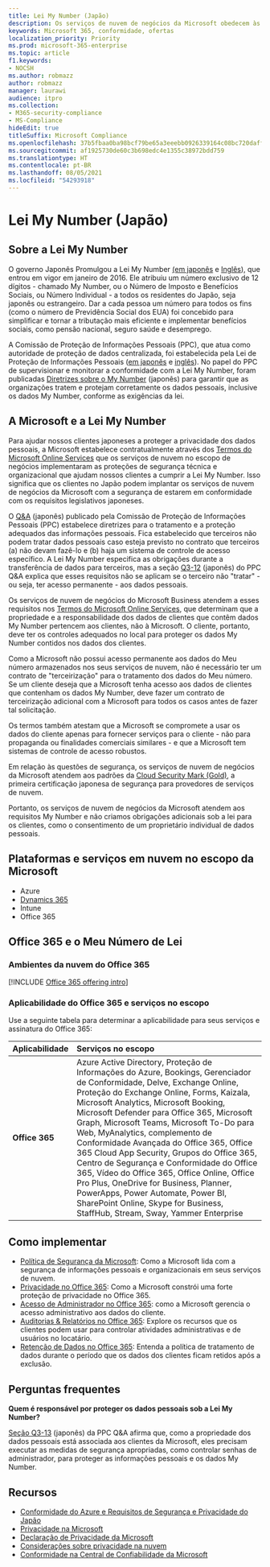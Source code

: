 ```yaml
---
title: Lei My Number (Japão)
description: Os serviços de nuvem de negócios da Microsoft obedecem às normas da lei My Number para proteger a privacidade dos dados My Number.
keywords: Microsoft 365, conformidade, ofertas
localization_priority: Priority
ms.prod: microsoft-365-enterprise
ms.topic: article
f1.keywords:
- NOCSH
ms.author: robmazz
author: robmazz
manager: laurawi
audience: itpro
ms.collection:
- M365-security-compliance
- MS-Compliance
hideEdit: true
titleSuffix: Microsoft Compliance
ms.openlocfilehash: 37b5fbaa0ba98bcf79be65a3eeebb0926339164c08bc720daff714476d0f1e2b
ms.sourcegitcommit: af1925730de60c3b698edc4e1355c38972bdd759
ms.translationtype: HT
ms.contentlocale: pt-BR
ms.lasthandoff: 08/05/2021
ms.locfileid: "54293918"
---
```

# <a name="my-number-act-japan"></a>Lei My Number (Japão)

## <a name="about-the-my-number-act"></a>Sobre a Lei My Number

O governo Japonês Promulgou a Lei My Number [(em japonês](https://elaws.e-gov.go.jp/search/elawsSearch/elaws_search/lsg0500/viewContents?lawId=425AC0000000027_20180627_430AC0000000066) e [Inglês](https://www.ppc.go.jp/files/pdf/en3.pdf)), que entrou em vigor em janeiro de 2016. Ele atribuiu um número exclusivo de 12 dígitos - chamado My Number, ou o Número de Imposto e Benefícios Sociais, ou Número Individual - a todos os residentes do Japão, seja japonês ou estrangeiro. Dar a cada pessoa um número para todos os fins (como o número de Previdência Social dos EUA) foi concebido para simplificar e tornar a tributação mais eficiente e implementar benefícios sociais, como pensão nacional, seguro saúde e desemprego.

A Comissão de Proteção de Informações Pessoais (PPC), que atua como autoridade de proteção de dados centralizada, foi estabelecida pela Lei de Proteção de Informações Pessoais ([em japonês](https://www.ppc.go.jp/personal/preparation/) e [inglês](https://www.ppc.go.jp/en/legal/)). No papel do PPC de supervisionar e monitorar a conformidade com a Lei My Number, foram publicadas [Diretrizes sobre o My Number](https://www.ppc.go.jp/legal/policy/faq/) (japonês) para garantir que as organizações tratem e protejam corretamente os dados pessoais, inclusive os dados My Number, conforme as exigências da lei.

## <a name="microsoft-and-the-my-number-act"></a>A Microsoft e a Lei My Number

Para ajudar nossos clientes japoneses a proteger a privacidade dos dados pessoais, a Microsoft estabelece contratualmente através dos [Termos do Microsoft Online Services](https://www.microsoftvolumelicensing.com/DocumentSearch.aspx?Mode=3&DocumentTypeId=31) que os serviços de nuvem no escopo de negócios implementaram as proteções de segurança técnica e organizacional que ajudam nossos clientes a cumprir a Lei My Number. Isso significa que os clientes no Japão podem implantar os serviços de nuvem de negócios da Microsoft com a segurança de estarem em conformidade com os requisitos legislativos japoneses.

O [Q\&A](https://www.ppc.go.jp/legal/policy/faq/) (japonês) publicado pela Comissão de Proteção de Informações Pessoais (PPC) estabelece diretrizes para o tratamento e a proteção adequados das informações pessoais. Fica estabelecido que terceiros não podem tratar dados pessoais caso esteja previsto no contrato que terceiros (a) não devam fazê-lo e (b) haja um sistema de controle de acesso específico. A Lei My Number especifica as obrigações durante a transferência de dados para terceiros, mas a seção [Q3-12](https://www.ppc.go.jp/legal/policy/faq/) (japonês) do PPC Q\&A explica que esses requisitos não se aplicam se o terceiro não "tratar" - ou seja, ter acesso permanente - aos dados pessoais.

Os serviços de nuvem de negócios do Microsoft Business atendem a esses requisitos nos [Termos do Microsoft Online Services](https://www.microsoftvolumelicensing.com/DocumentSearch.aspx?Mode=3&DocumentTypeId=31), que determinam que a propriedade e a responsabilidade dos dados de clientes que contêm dados My Number pertencem aos clientes, não à Microsoft. O cliente, portanto, deve ter os controles adequados no local para proteger os dados My Number contidos nos dados dos clientes.

Como a Microsoft não possui acesso permanente aos dados do Meu número armazenados nos seus serviços de nuvem, não é necessário ter um contrato de "terceirização" para o tratamento dos dados do Meu número. Se um cliente deseja que a Microsoft tenha acesso aos dados de clientes que contenham os dados My Number, deve fazer um contrato de terceirização adicional com a Microsoft para todos os casos antes de fazer tal solicitação.

Os termos também atestam que a Microsoft se compromete a usar os dados do cliente apenas para fornecer serviços para o cliente - não para propaganda ou finalidades comerciais similares - e que a Microsoft tem sistemas de controle de acesso robustos.

Em relação às questões de segurança, os serviços de nuvem de negócios da Microsoft atendem aos padrões da [Cloud Security Mark (Gold)](offering-cs-mark-gold-japan.md), a primeira certificação japonesa de segurança para provedores de serviços de nuvem.

Portanto, os serviços de nuvem de negócios da Microsoft atendem aos requisitos My Number e não criamos obrigações adicionais sob a lei para os clientes, como o consentimento de um proprietário individual de dados pessoais.

## <a name="microsoft-in-scope-cloud-platforms--services"></a>Plataformas e serviços em nuvem no escopo da Microsoft

- Azure
- [Dynamics 365](https://aka.ms/d365-compliance-list)
- Intune
- Office 365

## <a name="office-365-and-the-my-number-act"></a>Office 365 e o Meu Número de Lei

### <a name="office-365-cloud-environments"></a>Ambientes da nuvem do Office 365

[!INCLUDE [Office 365 offering intro](../includes/o365-offering-introduction.md)]

### <a name="office-365-applicability-and-in-scope-services"></a>Aplicabilidade do Office 365 e serviços no escopo

Use a seguinte tabela para determinar a aplicabilidade para seus serviços e assinatura do Office 365:

| **Aplicabilidade** | **Serviços no escopo** |
|:------------------|:----------------------|
| **Office 365** | Azure Active Directory, Proteção de Informações do Azure, Bookings, Gerenciador de Conformidade, Delve, Exchange Online, Proteção do Exchange Online, Forms, Kaizala, Microsoft Analytics, Microsoft Booking, Microsoft Defender para Office 365, Microsoft Graph, Microsoft Teams, Microsoft To-Do para Web, MyAnalytics, complemento de Conformidade Avançada do Office 365, Office 365 Cloud App Security, Grupos do Office 365, Centro de Segurança e Conformidade do Office 365, Vídeo do Office 365, Office Online, Office Pro Plus, OneDrive for Business, Planner, PowerApps, Power Automate, Power BI, SharePoint Online, Skype for Business, StaffHub, Stream, Sway, Yammer Enterprise |

## <a name="how-to-implement"></a>Como implementar

- [Política de Segurança da Microsoft](https://servicetrust.microsoft.com/ViewPage/TrustDocuments?command=Download&downloadType=Document&downloadId=231213ea-9954-41fd-a757-ae62f3721dc7&docTab=6d000410-c9e9-11e7-9a91-892aae8839ad_FAQ_and_White_Papers): Como a Microsoft lida com a segurança de informações pessoais e organizacionais em seus serviços de nuvem.
- [Privacidade no Office 365](https://servicetrust.microsoft.com/ViewPage/TrustDocuments?command=Download&downloadType=Document&downloadId=a1b48a5b-bcb1-4c19-9277-952c0df87113&docTab=6d000410-c9e9-11e7-9a91-892aae8839ad_FAQ_and_White_Papers): Como a Microsoft constrói uma forte proteção de privacidade no Office 365.
- [Acesso de Administrador no Office 365](/office365/SecurityCompliance/office-365-administrative-access-controls-overview): como a Microsoft gerencia o acesso administrativo aos dados do cliente.
- [Auditorias & Relatórios no Office 365](/office365/SecurityCompliance/office-365-auditing-and-reporting-overview): Explore os recursos que os clientes podem usar para controlar atividades administrativas e de usuários no locatário.
- [Retenção de Dados no Office 365](/office365/SecurityCompliance/office-365-data-retention-deletion-and-destruction-overview): Entenda a política de tratamento de dados durante o período que os dados dos clientes ficam retidos após a exclusão.

## <a name="frequently-asked-questions"></a>Perguntas frequentes

**Quem é responsável por proteger os dados pessoais sob a Lei My Number?**

[Seção Q3-13](https://www.ppc.go.jp/legal/policy/faq/) (japonês) da PPC Q\&A afirma que, como a propriedade dos dados pessoais está associada aos clientes da Microsoft, eles precisam executar as medidas de segurança apropriadas, como controlar senhas de administrador, para proteger as informações pessoais e os dados My Number.

## <a name="resources"></a>Recursos

- [Conformidade do Azure e Requisitos de Segurança e Privacidade do Japão](https://gallery.technet.microsoft.com/Azure-Compliance-and-the-53409748)
- [Privacidade na Microsoft](https://privacy.microsoft.com/en-US/)
- [Declaração de Privacidade da Microsoft](https://privacy.microsoft.com/privacystatement)
- [Considerações sobre privacidade na nuvem](https://download.microsoft.com/download/0/9/D/09DE47F6-F9E5-4C14-B9E8-E8119A130ACC/Privacy_considerations_in_the_cloud.pdf)
- [Conformidade na Central de Confiabilidade da Microsoft](https://www.microsoft.com/trust-center/compliance/compliance-overview)
